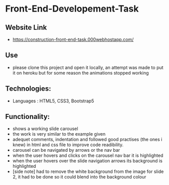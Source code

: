# Front-End-Developement-Task  
## Website Link
- https://construction-front-end-task.000webhostapp.com/
## Use
- please clone this project and open it locally, an attempt was made to put it on heroku but for some reason the animations stopped working

## Technologies:
- Languages : HTML5, CSS3, Bootstrap5

## Functionality:
- shows a working slide carousel
- the work is very similar to the example given
- adequet comments, indentation and followed good practises (the ones i knew) in html and css file to improve code readibility.
- carousel can be navigated by arrows or the nav bar
- when the user hovers and clicks on the carousel nav bar it is highlighted 
- when the user hovers over the slide navigation arrows its background is highlighted 
- [side note] had to remove the white background from the image for slide 2, it had to be done so it could blend into the background colour
